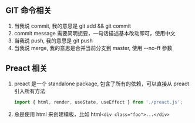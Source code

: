 ## GIT 命令相关

1. 当我说 commit, 我的意思是 git add && git commit
2. commit message 需要简明扼要，一句话描述基本改动即可，使用中文
3. 当我说 push, 我的意思是 git push
4. 当我说 merge, 我的意思是合并当前分支到 master, 使用 --no-ff 参数
  
## Preact 相关

1. preact 是一个 standalone package, 包含了所有的依赖，可以直接从 preact 引入所有方法
   ```js
   import { html, render, useState, useEffect } from './preact.js';
   ```
2. 总是使用 html 来创建模板，比如 html`<div class="foo">...</div>`